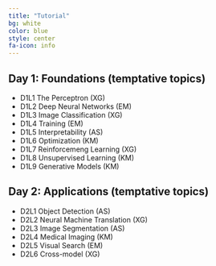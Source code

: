 ```yaml
---
title: "Tutorial"
bg: white
color: blue
style: center
fa-icon: info
---
```


## Day 1: Foundations (temptative topics)

- D1L1 The Perceptron (XG) 
- D1L2 Deep Neural Networks (EM)
- D1L3 Image Classification (XG)
- D1L4 Training (EM)
- D1L5 Interpretability (AS)
- D1L6 Optimization (KM) 
- D1L7 Reinforcemeng Learning (XG)
- D1L8 Unsupervised Learning (KM)
- D1L9 Generative Models (KM)

## Day 2: Applications (temptative topics)

- D2L1 Object Detection (AS)
- D2L2 Neural Machine Translation (XG)
- D2L3 Image Segmentation (AS)
- D2L4 Medical Imaging (KM)
- D2L5 Visual Search (EM)
- D2L6 Cross-model (XG)
